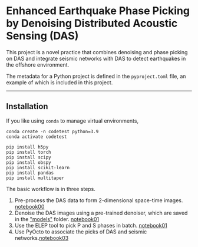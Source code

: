 # Enhanced Earthquake Phase Picking by Denoising Distributed Acoustic Sensing (DAS)

This project is a novel practice that combines denoising and phase picking on DAS and 
integrate seismic networks with DAS to detect earthquakes in the offshore environment. 

The metadata for a Python project is defined in the `pyproject.toml` file,
an example of which is included in this project.

----

## Installation

If you like using `conda` to manage virtual environments, 
```
conda create -n codetest python=3.9
conda activate codetest

pip install h5py
pip install torch
pip install scipy
pip install obspy
pip install scikit-learn
pip install pandas
pip install multitaper
```


The basic workflow is in three steps.

1. Pre-process the DAS data to form 2-dimensional space-time images. [notebook00]
2. Denoise the DAS images using a pre-trained denoiser, which are saved in the ["models"] folder. [notebook01]
3. Use the ELEP tool to pick P and S phases in batch. [notebook01]
4. Use PyOcto to associate the picks of DAS and seismic networks.[notebook03]



[DAS denoising]: https://github.com/Denolle-Lab/DASdenoise
[ELEP]: https://github.com/congcy/ELEP
[PyOcto]: https://github.com/yetinam/pyocto
[notebook00]: https://github.com/Denolle-Lab/Shi_etal_2023_denoiseDAS/blob/main/examples/paper0_dataprep_akdas.ipynb
[notebook01]: https://github.com/Denolle-Lab/Shi_etal_2023_denoiseDAS/blob/main/examples/paper1_denoise_pick.ipynb
[notebook02]: https://github.com/Denolle-Lab/Shi_etal_2023_denoiseDAS/blob/main/examples/paper2_phase_pick_stats.ipynb
[notebook03]: https://github.com/Denolle-Lab/Shi_etal_2023_denoiseDAS/blob/main/examples/paper3_catalog_building.ipynb
["models"]: https://github.com/Denolle-Lab/Shi_etal_2023_denoiseDAS/tree/main/models/mlmodel
